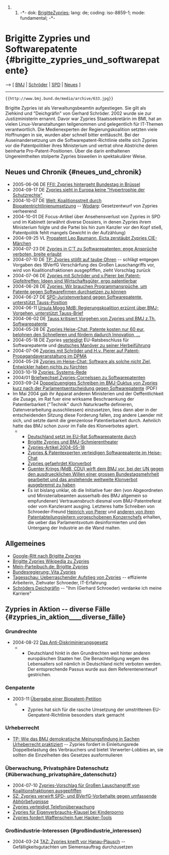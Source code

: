 1.  1.  -\*- dok: [BrigitteZypries](BrigitteZypries "wikilink"); lang:
        de; coding: iso-8859-1; mode: fundamental; -\*-

# Brigitte Zypries und Softwarepatente {#brigitte_zypries_und_softwarepatente}

\--\> \[ [ BMJ](SwpatbmjDe "wikilink") \| [
Schröder](SwpatschroederDe "wikilink") \| [ SPD](SwpatspdDe "wikilink")
\| [ Neues](SwpatcninoDe "wikilink") \]

------------------------------------------------------------------------

```{=mediawiki}
{{http://www.bmj.bund.de/media/archive/633.jpg}}
```
Brigitte Zypries ist als Verwaltungsbeamtin aufgestiegen. Sie gilt als
Ziehkind und \"Deichgräfin\" von Gerhard Schröder. 2002 wurde sie zur
Justizministerin ernannt. Davor war Zypries Staatssekretärin im BMI, hat
an vielen Linux-Veranstaltungen teilgenommen und gelegentlich für
IT-Themen verantwortlich. Die Medienexperten der Regierungskoalition
setzten viele Hoffnungen in sie, wurden aber schnell bitter enttäuscht.
Bei der Auseinandersetzung um die Softwarepatent-Richtlinie stellte sich
Zypries vor die Patentpolitiker ihres Ministerium und vertrat ohne
Abstriche deren beinharte Pro-Patent-Positionen. Über die darin
enthaltenen Ungereimtheiten stolperte Zypries bisweilen in spektakulärer
Weise.

## Neues und Chronik {#neues_und_chronik}

-   2005-06-06 DE [ FFII: Zypries hintergeht Bundestag in
    Brüssel](Trilog050606De "wikilink")
-   2004-09-17 DE [ Zypries sieht in Europa keine \"Hypertrophie der
    Schutzrechte\"](Zypries040917De "wikilink")
-   2004-10-07 DE [Welt: Koalitionsstreit durch
    Biopatentrichtlinienumsetzung](http://www.welt.de/data/2004/10/08/343232.html "wikilink")
    \-- [ Wodarg](WolfgangWodargDe "wikilink"): Gesetzentwurf von
    Zypries verheerend
-   2004-10-01 DE Focus-Artikel über Ansehensverlust von Zypries in SPD
    und im Kabinett (erwähnt diverse Dossiers, in denen Zypries ihrem
    Ministerium folgte und die Partei bis hin zum Kanzler vor den Kopf
    stieß, Patentpolitik fehlt mangels Gewicht in der Aufzählung)
-   2004-09-25 VL [ Propatent Leo Baumann, Eicta zerstäubt Zypries
    CIE-Märchen](LeoBaumannLt040723En "wikilink")
-   2004-07-23 DE [ Zypries in C\'T zu Softwarepatenten: enge Ansprüche
    verboten, breite erlaubt](Zypries040723De "wikilink")
-   2004-07-10 DE [TP: Zypries stößt auf taube
    Ohren](http://www.heise.de/tp/deutsch/inhalt/te/17849/1.html "wikilink")
    \-- schlägt entgegen Vorgaben des !BVerfG Verschärfung des Großen
    Lauschangriffs vor, wird von Koalitionsfraktionen ausgepfiffen,
    zieht Vorschlag zurück
-   2004-07-06 DE [ Zypries mit Schröder und v.Pierer bei
    Patent-Gipfeltreffen: Ideen sind Wirtschaftsgüter, ergo
    patentierbar](Dpma040706De "wikilink")
-   2004-06-28 DE [ Zypries: Wir brauchen Programmansrpüche, um Patente
    gegen Softwarefirmen durchsetzen zu
    können](Zypries040628De "wikilink")
-   2004-06-27 DE [ SPD-Juristenverband gegen Softwarepatente,
    unterstützt Tauss-Position](SpdAsj040627De "wikilink")
-   2004-06-11 [ Ursula Mogg MdB: Regierungskoalition erzürnt über
    BMJ-Vorgehen, unterstützt
    Tauss-Brief](LtrMoggWein040611De "wikilink")
-   2004-06-02 DE [ Tauss kritisiert Vorgehen von Zypries und BMJ z.Th.
    Softwarepatente](Tauss040602De "wikilink")
-   2004-05-28 DE [ Zypries Heise-Chat: Patente kosten nur 60 eur,
    belohnen den Schnelleren und fördern dadurch Innovation,
    \...](HeiseZypries040528De "wikilink")
-   2004-05-18 DE Zypries [ verteidigt](Zypries040518De "wikilink")
    EU-Ratsbeschluss für Softwarepatente und [ deutsches Manöver zu
    seiner Herbeiführung](ConsDe040518De "wikilink")
-   2004-07-06 [ Zypries mit Schröder und H.v. Pierer auf
    Patent-Propagandaveranstaltung im DPMA](DpmaLog040706De "wikilink")
-   2004-05-28 [ Zypries im Heise-Chat: Software als solche nicht Ziel,
    Entwickler haben nichts zu
    fürchten](HeiseZypries040528De "wikilink")
-   2003-10-19 [ Zypries: Systems-Rede](Zypries031019De "wikilink")
-   2004/01 [Briefwechsel Zypries-Cornelssen zu
    Softwarepatenten](http://www.cs.tu-berlin.de/~ccorn/opinions/swpat/Zypries-Antwort.pdf "wikilink")
-   2003-09-24 [Doppelzuengiges Schreiben im BMJ-Duktus von Zypries kurz
    nach der Parlamentsentscheidung gegen
    Softwarepatente](http://swpat.ffii.org/akteure/bmj/zypries030930.pdf "wikilink")
    (PDF)
-   Im Mai 2004 gab ihr Apparat anderen Ministerien und der
    Oeffentlichkeit die Zusage, im Rat fuer eine wirksame Beschraenkung
    der Patentierbarkeit (\"Technik\" durch Naturkraefte definieren,
    Datenverarbeitung ausschliessen) einzusetzen, liess dann aber in der
    entscheidenden Sitzung diese Forderung fallen, zog andere Laender
    mit sich, und setzte damit die grenzenlose Patentierbarkeit durch.
    Aehnlich hatte das BMJ schon zuvor im Falle des Klonverbotes agiert.
    -   -   [ Deutschland setzt im EU-Rat Softwarepatente
            durch](ConsDe040518De "wikilink")
        -   [Brigitte Zypries und
            BMJ-Schmierentheater](http://de.indymedia.org/2004/05/83937.shtml "wikilink")
        -   [ Zypries-Artikel 2004-05-18](Zypries040518De "wikilink")
        -   [ Zypries & Patentexperten verteidigen Softwarepatente im
            Heise-Chat](HeiseZypries0405De "wikilink")
        -   [Zypries gefaehrdet
            Klonverbot](http://www.netzeitung.de/wissenschaft/259886.html "wikilink")
        -   [Guenter Krings (MdB, CDU) wirft dem BMJ vor, bei der UN
            gegen den ausdruecklichen Willen einer grossen
            Bundestagsmehrheit gearbeitet und das anstehende weltweite
            Klonverbot ausgebremst zu
            haben](http://www.guenter-krings.de/presse/show.php?id=386 "wikilink")
        -   Es ist bislang unklar, ob die Initiative fuer den (von
            Abgeordneten und Ministerialbeamten ausserhalb des BMJ
            allgemein so empfundenen) Vertrauensbruch diesmal vom
            BMJ-Patentreferat oder vom Kanzleramt ausging. Letzteres
            hatte Schreiben von Schroeder-Freund [ Heinrich von
            Pierer](Telcos031107De "wikilink") und [ anderen von ihren
            Patentabteilungsleitern vorgeschobenen
            Konzernchefs](Bitkom040503De "wikilink") erhalten, die ueber
            das Parlamentsvotum desinformierten und den Untergang der
            Industrie an die Wand malten.

## Allgemeines

-   [Google-Ritt nach Brigitte
    Zypries](http://www.google.de/search?q=Brigitte+Zypries "wikilink")
-   [Brigitte Zypries Wikipedia zu
    Zypries](http://de.wikipedia.org/wiki/Brigitte_Zypries "wikilink")
-   [Mein-Parteibuch.de: Brigitte
    Zypries](http://www.mein-parteibuch.de/wiki/Brigitte_Zypries "wikilink")
-   [Bundesregierung: Vita
    Zypries](http://www.bundesregierung.de/Bundesregierung/Bundeskabinett-,9542/Brigitte-Zypries.htm "wikilink")
-   [Tagesschau: Ueberraschender Aufstieg von
    Zypries](http://www.tagesschau.de/aktuell/meldungen/0,1185,OID1195470_TYP6_THE1193980_NAV1193980_REF_BAB,00.html "wikilink")
    \-- effiziente Arbeiterin, Ziehvater Schroeder, IT-Erfahrung
-   [Schröders
    Deichgräfin](http://www.welt.de/daten/2002/08/20/0820fo351539.htx "wikilink")
    \-- \"Ihm (Gerhard Schroeder) verdanke ich meine Karriere\"

## Zypries in Aktion \-- diverse Fälle {#zypries_in_aktion____diverse_fälle}

### Grundrechte

-   2004-08-22 [Das
    Anti-Diskriminierungsgesetz](http://www.ratgeberrecht.de/sendung/beitrag/rs2004082202.html "wikilink")
    -   -   Deutschland hinkt in den Grundrechten weit hinter anderen
            europäischen Staaten her. Die Benachteiligung wegen des
            Lebensalters soll nämlich in Deutschland nicht verboten
            werden. Der entsprechende Passus wurde aus dem
            Referentenentwurf gestrichen.

### Genpatente

-   2003-11 [Übergabe einer
    Biopatent-Petition](http://www.gepa3.de/pdf/2003/WeltHandel-11-2003.pdf "wikilink")
    -   -   Zypries hat sich für die rasche Umsetzung der umstrittenen
            EU-Genpatent-Richtlinie besonders stark gemacht

### Urheberrecht

-   [TP: Wie das BMJ demokratische Meinungsfindung in Sachen
    Urheberrecht
    praktiziert](http://www.heise.de/tp/deutsch/special/copy/15660/1.html "wikilink")
    \-- Zypries fordert in Einleitungsrede Doppelbelastung des
    Verbrauchers und bietet Verwerter-Lobbies an, sie sollten die
    Einzelheiten des Gesetzes ausformulieren

### Überwachung, Privatsphäre Datenschutz {#überwachung_privatsphäre_datenschutz}

-   2004-07-10 [Zypries-Vorschlag für Großen Lauschangriff von
    Koalitionsfraktionen
    ausgepfiffen](http://www.heise.de/tp/deutsch/inhalt/te/17849/1.html "wikilink")
-   [SZ: Zypries verwirft SPD- und BVerfG-Vorbehalte gegen umfassende
    Abhörbefugnisse](http://www.heise.de/tp/foren/go.shtml?read=1&msg_id=6012190&forum_id=60480 "wikilink")
-   [Zypries verteidigt
    Telefonüberwachung](http://futurezone.orf.at/futurezone.orf?read=detail&id=160671&tmp=68457 "wikilink")
-   [Zypries für Eigenverbrauchs-Klausel bei
    Kinderporno](http://www.gyn.de/forum/topic.php3?action=show&ID=193884&aktiv=17 "wikilink")
-   [Zypries fordert Waffenschein fuer
    Hacker-Tools](http://www.fitug.de/debate/0005/msg00423.html "wikilink")

### Großindustrie-Interessen {#großindustrie_interessen}

-   2004-03-24 [TAZ: Zypries kneift vor
    Hanau-Plausch](http://www.taz.de/pt/2004/03/24/a0127.nf/text "wikilink")
    \-- Gefälligkeitsgutachten um Siemensauftrag durchzusetzen
